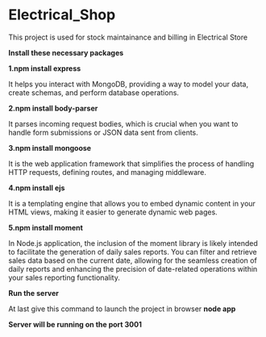 # Electrical_Shop

This project is used for stock maintainance and billing in Electrical Store

**Install these necessary packages**

**1.npm install express**

It helps you interact with MongoDB, providing a way to model your data, create schemas, and perform database operations.

**2.npm install body-parser**

It parses incoming request bodies, which is crucial when you want to handle form submissions or JSON data sent from clients.

**3.npm install mongoose**

It is the web application framework that simplifies the process of handling HTTP requests, defining routes, and managing middleware.

**4.npm install ejs**

It is a templating engine that allows you to embed dynamic content in your HTML views, making it easier to generate dynamic web pages.

**5.npm install moment**

In Node.js application, the inclusion of the moment library is likely intended to facilitate the generation of daily sales reports. You can filter and retrieve sales data based on the current date, allowing for the seamless creation of daily reports and enhancing the precision of date-related operations within your sales reporting functionality.

**Run the server**

At last give this command to launch the project in browser **node app**

**Server will be running on the port 3001**
